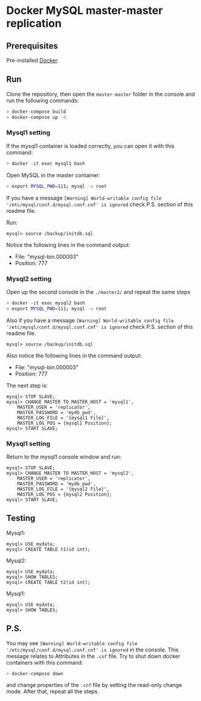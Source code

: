 # Docker MySQL master-master replication 

## Prerequisites
Pre-installed [Docker](https://www.docker.com/).

## Run
Clone the repository, then open the `master-master` folder in the console and run the following commands:
```bash
> docker-compose build
> docker-compose up -d
```

### Mysql1 setting 

If the mysql1 container is loaded correctly, you can open it with this command:
```bash 
> docker -it exec mysql1 bash
```
Open MySQL in the master container:

```bash
> export MYSQL_PWD=111; mysql -u root
```
If you have a message `[Warning] World-writable config file '/etc/mysql/conf.d/mysql.conf.cnf' is ignored` check P.S. section of this readme file.

Run:
```mysql
mysql> source /backup/initdb.sql
```

Notice the following lines in the command output:
 * File: \"mysql-bin.000003\"
 * Position: 777


### Mysql2 setting 
Open up the second console in the `./master2/` and repeat the same steps

```bash 
> docker -it exec mysql2 bash
> export MYSQL_PWD=111; mysql -u root
```
Also if you have a message `[Warning] World-writable config file '/etc/mysql/conf.d/mysql.conf.cnf' is ignored` check P.S. section of this readme file.

```mysql
mysql> source /backup/initdb.sql
```
Also notice the following lines in the command output:
 * File: \"mysql-bin.000003\"
 * Position: 777

The next step is:
```mysql
mysql> STOP SLAVE;
mysql> CHANGE MASTER TO MASTER_HOST = 'mysql1', 
    MASTER_USER = 'replicator',
    MASTER_PASSWORD = 'mydb_pwd', 
    MASTER_LOG_FILE = '{mysql1 File}',
    MASTER_LOG_POS = {mysql1 Position};
mysql> START SLAVE;
```
### Mysql1 setting 
Return to the mysql1 console window and run:
```mysql
mysql> STOP SLAVE;
mysql> CHANGE MASTER TO MASTER_HOST = 'mysql2', 
    MASTER_USER = 'replicator',
    MASTER_PASSWORD = 'mydb_pwd', 
    MASTER_LOG_FILE = '{mysql2 File}',
    MASTER_LOG_POS = {mysql2 Position};
mysql> START SLAVE;
```

## Testing 

Mysql1:
```mysql
mysql> USE mydata;
mysql> CREATE TABLE t1(id int);
```
Mysql2:
```mysql
mysql> USE mydata;
mysql> SHOW TABLES;
mysql> CREATE TABLE t2(id int);
```

Mysql1:
```mysql
mysql> USE mydata;
mysql> SHOW TABLES;
```

## P.S. 
You may see `[Warning] World-writable config file '/etc/mysql/conf.d/mysql.conf.cnf' is ignored` in the console. This message relates to Attributes in the `.cnf` file. Try to shut down docker containers with this command:
```bash 
> docker-compose down
```
and change properties of the `.cnf` file by setting the read-only change mode. After that, repeat all the steps.

